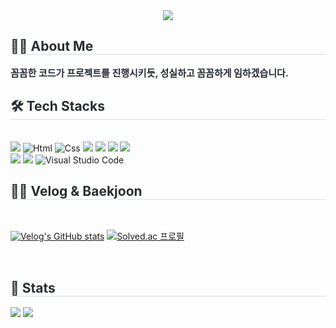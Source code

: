 <div align= "center">
    <img src="https://capsule-render.vercel.app/api?type=rect&color=99CCFF&height=180&text=Jeong%20Eun-Ah&animation=&fontColor=FFFFFF&fontSize=90" />
    </div>
    <div style="text-align: left;"> 
    <h2 style="border-bottom: 1px solid #d8dee4; color: #282d33;"> 🧑🏻 About Me </h2>  
    <div style="font-weight: 700; font-size: 15px; text-align: left; color: #282d33;"> 꼼꼼한 코드가 프로젝트를 진행시키듯, 성실하고 꼼꼼하게 임하겠습니다. </div> 
    </div>
    <div style="text-align: left;">
    <h2 style="border-bottom: 1px solid #d8dee4; color: #282d33;"> 🛠️ Tech Stacks </h2> <br> 
    <div style="margin: ; text-align: left;" "text-align: left;"> <img src="https://img.shields.io/badge/Git-F05032?style=for-the-badge&logo=Git&logoColor=white">
        <img alt="Html" src ="https://img.shields.io/badge/HTML5-E34F26.svg?&style=for-the-badge&logo=HTML5&logoColor=white"/> 
        <img alt="Css" src ="https://img.shields.io/badge/CSS3-1572B6.svg?&style=for-the-badge&logo=CSS3&logoColor=white"/> 
          <img src="https://img.shields.io/badge/Java-007396?style=for-the-badge&logo=Java&logoColor=white">
          <img src="https://img.shields.io/badge/jQuery-0769AD?style=for-the-badge&logo=jQuery&logoColor=white">
          <img src="https://img.shields.io/badge/Javascript-F7DF1E?style=for-the-badge&logo=Javascript&logoColor=white">
          <img src="https://img.shields.io/badge/Oracle-F80000?style=for-the-badge&logo=Oracle&logoColor=white">
          <br/><img src="https://img.shields.io/badge/Spring-6DB33F?style=for-the-badge&logo=Spring&logoColor=white">
          <img src="https://img.shields.io/badge/Bootstrap-7952B3?style=for-the-badge&logo=Bootstrap&logoColor=white">
        <img alt="Visual Studio Code" src ="https://img.shields.io/badge/Visual Studio Code-007ACC.svg?&style=for-the-badge&logo=Visual Studio Code&logoColor=white"/> 
          </div>
    </div>
    <div style="text-align: left;">
    <h2 style="border-bottom: 1px solid #d8dee4; color: #282d33;"> 🧑‍💻 Velog & Baekjoon </h2> <br> 
    <p><a href="https://velog.io/@eunah"><img src="https://velog-readme-stats.vercel.app/api?name=eunah" alt="Velog&#39;s GitHub stats"></a>
<a href="https://solved.ac/eunah0507"><img src="http://mazassumnida.wtf/api/v2/generate_badge?boj=eunah0507" alt="Solved.ac
프로필"></a></p> 
        <br> 
    <div style="text-align: left;">  </div> 
    </div>
    <div style="text-align: left;"> 
    <h2 style="border-bottom: 1px solid #d8dee4; color: #282d33;"> 🏅 Stats </h2> <div style="text-align: left;"> <img src="https://github-readme-stats.vercel.app/api?username=eunah0507&bg_color=180,343f56,00000000&title_color=ffffff&text_color=ffffff"
         /> <img src="https://github-readme-stats.vercel.app/api/top-langs/?username=eunah0507&layout=compact&bg_color=180,343f56,00000000&title_color=ffffff&text_color=ffffff"
           /> </div> 
    </div>
    
